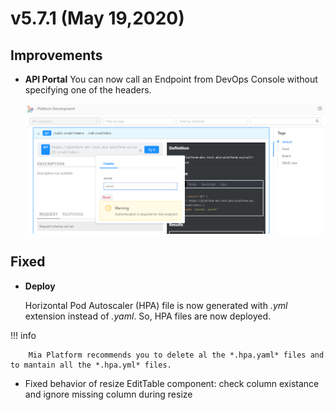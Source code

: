# v5.7.1 (May 19,2020)

## Improvements

* **API Portal** 
    You can now call an Endpoint from DevOps Console without specifying one of the headers.

    ![API-portal-header](img/API-portal-header.png)

## Fixed

* **Deploy** 

    Horizontal Pod Autoscaler (HPA) file is now generated with *.yml* extension instead of *.yaml*. So, HPA files are now deployed.

!!! info

        Mia Platform recommends you to delete al the *.hpa.yaml* files and to mantain all the *.hpa.yml* files.

* Fixed behavior of resize EditTable component: check column existance and ignore missing column during resize